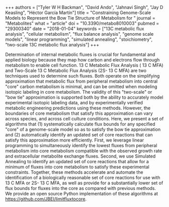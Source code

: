 +++
authors = ["Tyler W H Backman", "David Ando", "Jahnavi Singh", "Jay D Keasling", "Héctor García Martín"]
title = "Constraining Genome-Scale Models to Represent the Bow Tie Structure of Metabolism for "
journal = "Metabolites"
what = "article"
doi = "10.3390/metabo8010003"
pubmed = "29300340"
date = "2018-01-04"
keywords = ["13C metabolic flux analysis", "cellular metabolism", "flux balance analysis", "genome scale models", "linear programming", "simulated annealing", "stoichiometry", "two-scale 13C metabolic flux analysis"]
+++

Determination of internal metabolic fluxes is crucial for fundamental and applied biology because they map how carbon and electrons flow through metabolism to enable cell function. 13 C Metabolic Flux Analysis ( 13 C MFA) and Two-Scale 13 C Metabolic Flux Analysis (2S- 13 C MFA) are two techniques used to determine such fluxes. Both operate on the simplifying approximation that metabolic flux from peripheral metabolism into central "core" carbon metabolism is minimal, and can be omitted when modeling isotopic labeling in core metabolism. The validity of this "two-scale" or "bow tie" approximation is supported both by the ability to accurately model experimental isotopic labeling data, and by experimentally verified metabolic engineering predictions using these methods. However, the boundaries of core metabolism that satisfy this approximation can vary across species, and across cell culture conditions. Here, we present a set of algorithms that (1) systematically calculate flux bounds for any specified "core" of a genome-scale model so as to satisfy the bow tie approximation and (2) automatically identify an updated set of core reactions that can satisfy this approximation more efficiently. First, we leverage linear programming to simultaneously identify the lowest fluxes from peripheral metabolism into core metabolism compatible with the observed growth rate and extracellular metabolite exchange fluxes. Second, we use Simulated Annealing to identify an updated set of core reactions that allow for a minimum of fluxes into core metabolism to satisfy these experimental constraints. Together, these methods accelerate and automate the identification of a biologically reasonable set of core reactions for use with 13 C MFA or 2S- 13 C MFA, as well as provide for a substantially lower set of flux bounds for fluxes into the core as compared with previous methods. We provide an open source Python implementation of these algorithms at https://github.com/JBEI/limitfluxtocore.